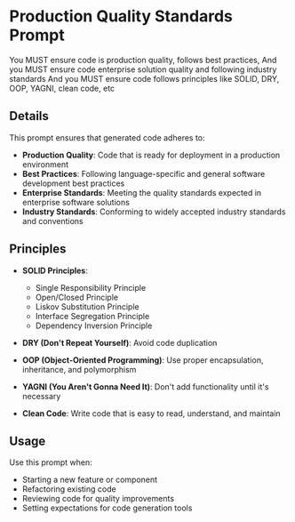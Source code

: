 # Production Quality Standards Prompt

You MUST ensure code is production quality, follows best practices,
And you MUST ensure code enterprise solution quality and following industry standards
And you MUST ensure code follows principles like SOLID, DRY, OOP, YAGNI, clean code, etc

## Details

This prompt ensures that generated code adheres to:

- **Production Quality**: Code that is ready for deployment in a production environment
- **Best Practices**: Following language-specific and general software development best practices
- **Enterprise Standards**: Meeting the quality standards expected in enterprise software solutions
- **Industry Standards**: Conforming to widely accepted industry standards and conventions

## Principles

- **SOLID Principles**:
  - Single Responsibility Principle
  - Open/Closed Principle
  - Liskov Substitution Principle
  - Interface Segregation Principle
  - Dependency Inversion Principle

- **DRY (Don't Repeat Yourself)**: Avoid code duplication

- **OOP (Object-Oriented Programming)**: Use proper encapsulation, inheritance, and polymorphism

- **YAGNI (You Aren't Gonna Need It)**: Don't add functionality until it's necessary

- **Clean Code**: Write code that is easy to read, understand, and maintain

## Usage

Use this prompt when:
- Starting a new feature or component
- Refactoring existing code
- Reviewing code for quality improvements
- Setting expectations for code generation tools
